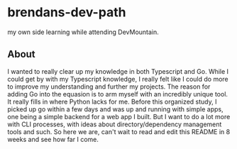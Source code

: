 # brendans-dev-path
my own side learning while attending DevMountain. 

## About

I wanted to really clear up my knowledge in both Typescript and Go. While I could get by with my Typescript knowledge,
I really felt like I could do more to improve my understanding and further my projects.
The reason for adding Go into the equasion is to arm myself with an incredibly unique tool. It really fills in where Python lacks for me.
Before this organized study, I picked up go within a few days and was up and running with simple apps, one being a simple backend for a web app I built. 
But I want to do a lot more with CLI processes, with ideas about directory/dependency management tools and such.
So here we are, can't wait to read and edit this README in 8 weeks and see how far I come. 


